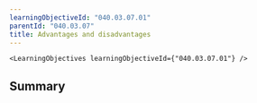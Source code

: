 ```yaml
---
learningObjectiveId: "040.03.07.01"
parentId: "040.03.07"
title: Advantages and disadvantages
---
```


```tsx eval
<LearningObjectives learningObjectiveId={"040.03.07.01"} />
```

## Summary

